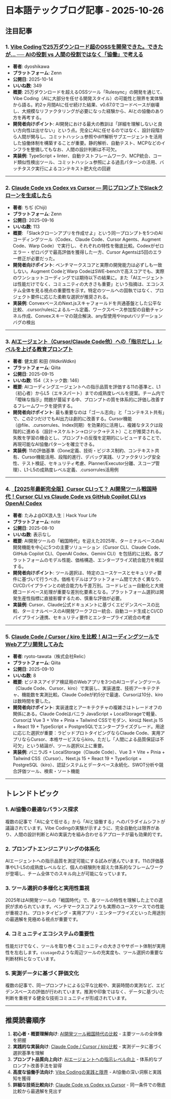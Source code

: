 # 日本語テックブログ記事 - 2025-10-26

## 注目記事

### 1. [Vibe Codingで25万ダウンロード超のOSSを開発できた。できたが… ── AIの役割 vs 人間の役割ではなく「協働」で考える](https://zenn.dev/team_zenn/articles/claudecode-ai-coding-vs-human-engineer)
- **著者**: dyoshikawa
- **プラットフォーム**: Zenn
- **公開日**: 2025-10-14
- **いいね数**: 349
- **概要**: 25万ダウンロードを超えるOSSツール「Rulesync」の開発を通じて、Vibe Coding（AIに大部分を任せる開発スタイル）の可能性と限界を実体験から語る。約2ヶ月間AIに任せ続けた結果、v0.67.0でコードベースが崩壊し、大規模なリファクタリングが必要になった経験から、AIとの協働のあり方を再考する。
- **開発者向けポイント**: AI開発における最大の教訓は「詳細を理解しないと良い方向性は出せない」という点。完全にAIに任せるのではなく、設計段階から人間が関与し、コミットハッシュ参照やdiff解析サブエージェントを活用した協働体制を構築することが重要。静的解析、自動テスト、MCPなどのインフラを整備してもなお、人間の設計判断は不可欠。
- **実装例**: TypeScript + linter、自動テストフレームワーク、MCP統合、コード類似性検出ツール、コミットハッシュ参照による過去パターンの活用、バッチタスク実行によるコンテキスト肥大化の回避

---

### 2. [Claude Code vs Codex vs Cursor ― 同じプロンプトでSlackクローンを生成したら](https://zenn.dev/chiji/articles/9412e21dfce923)
- **著者**: ちぢ (Chiji)
- **プラットフォーム**: Zenn
- **公開日**: 2025-09-16
- **いいね数**: 113
- **概要**: 「Slackクローンアプリを作成せよ」という同一プロンプトを5つのAIコーディングツール（Codex、Claude Code、Cursor Agents、Augment Code、Warp Code）で実行し、それぞれの特性を徹底比較。Codexがゼロエラー・ゼロバグで最高評価を獲得した一方、Cursor Agentsは5回のエラー修正が必要だった。
- **開発者向けポイント**: ベンチマークスコアと実際の開発能力は必ずしも一致しない。Augment CodeとWarp CodeはSWE-benchで高スコアでも、実際のワンショットコーディングでは期待以下の結果に。また「AIエージェントは性能だけでなく、コミュニティの大きさも重要」という指摘は、エコシステム全体を見る視点の重要性を示す。特定のツールへの固執ではなく、プロジェクト要件に応じた柔軟な選択が推奨される。
- **実装例**: ConvexベースのNext.jsスキャフォールドを共通基盤とした公平な比較、.cursor/rulesによるルール定義、ワークスペース参加型の自動チャンネル作成、Convexスキーマの競合解決、any型使用やinputバリデーションバグの検出

---

### 3. [AIエージェント（Cursor/Claude Code他）への「指示だし」レベルを上げる教育プロンプト](https://qiita.com/WdknWdkn/items/762e9020c9f4e84e3c51)
- **著者**: 健太郎 和田 (WdknWdkn)
- **プラットフォーム**: Qiita
- **公開日**: 2025-09-15
- **いいね数**: 154（ストック数: 146）
- **概要**: AIコーディングエージェントへの指示品質を評価する11の基準と、L1（初心者）からL5（エキスパート）までの成熟度レベルを提案。チーム内で「曖昧な指示」問題が蔓延する中、プロンプトの質を体系的に評価し改善するフレームワークを提供する。
- **開発者向けポイント**: 最も重要なのは「ゴール志向」と「コンテキスト共有」で、この2つだけでもAI出力は劇的に改善する。Cursor機能（@file、.cursorrules、Index同期）を効果的に活用し、複雑なタスクは段階的に進める（設計→スケルトン→ロジック→テスト）ことが推奨される。失敗を学習の機会とし、プロンプトの反復を定期的にレビューすることで、再現可能なAI協働パターンを確立できる。
- **実装例**: 11の評価基準（Done定義、技術・ビジネス制約、コンテキスト共有、Cursor機能活用、段階的進行、デバッグ実践、リファクタリング安全性、テスト検証、セキュリティ考慮、Planner/Executor分離、スコープ管理）、L1-L5の成熟度レベル定義、.cursorrules活用例

---

### 4. [【2025年最新完全版】Cursor CLIって？ AI開発ツール戦国時代！Cursor CLI vs Claude Code vs GitHub Copilot CLI vs OpenAI Codex](https://note.com/aimasterroad/n/n1337776f259c)
- **著者**: たみよ@DX浪人生｜Hack Your Life
- **プラットフォーム**: note
- **公開日**: 2025-08-10
- **いいね数**: 表示なし
- **概要**: AI開発ツールの「戦国時代」を迎えた2025年、ターミナルベースのAI開発機能を中心に5つの主要ソリューション（Cursor CLI、Claude Code、GitHub Copilot CLI、OpenAI Codex、Gemini CLI）を包括的に比較。各プラットフォームのモデル性能、価格構造、エンタープライズ統合能力を検証する。
- **開発者向けポイント**: ツール選択は、特定のユースケースとセキュリティ要件に基づいて行うべき。価格モデルはプラットフォーム間で大きく異なり、CI/CDパイプラインとの統合能力も千差万別。コードレビュー自動化と大規模コードベース処理が重要な差別化要素となる。プラットフォーム選択は開発生産性指標に直接影響するため、慎重な評価が必要。
- **実装例**: Cursor、Claude公式ドキュメントに基づくエビデンスベースの比較、ターミナルベースのAI開発ワークフロー統合、自動コード生成とCI/CDパイプライン連携、セキュリティ要件とエンタープライズ統合の考慮

---

### 5. [Claude Code / Cursor / kiro を比較！AIコーディングツールでWebアプリ開発してみた](https://qiita.com/ryoto-tawata/items/f6e9e8a501eaf5c40828)
- **著者**: ryoto-tawata（株式会社Relic）
- **プラットフォーム**: Qiita
- **公開日**: 2025-09-10
- **いいね数**: 8
- **概要**: ビジネスアイデア検証用のWebアプリを3つのAIコーディングツール（Claude Code、Cursor、kiro）で実装し、実装速度、技術アーキテクチャ、機能数を実測比較。Claude Codeが約5分で最速、Cursorは10分、kiroは数時間を要した。
- **開発者向けポイント**: 実装速度とアーキテクチャの複雑さはトレードオフの関係にある。Claude Codeはバニラ JavaScript + LocalStorageで軽量、Cursorは Vue 3 + Vite + Pinia + Tailwind CSSでモダン、kiroは Next.js 15 + React 19 + TypeScript + PostgreSQLでエンタープライズグレード。用途に応じた選択が重要：ラピッドプロトタイピングならClaude Code、実用アプリならCursor、本格サービスならkiro。ただし「人間による品質保証は不可欠」という結論が、ツール選択以上に重要。
- **実装例**: バニラJS + LocalStorage（Claude Code）、Vue 3 + Vite + Pinia + Tailwind CSS（Cursor）、Next.js 15 + React 19 + TypeScript + PostgreSQL（kiro）、認証システムとデータベース永続化、SWOT分析や競合評価ツール、検索・ソート機能

---

## トレンドトピック

### 1. **AI協働の最適なバランス探求**
複数の記事で「AIに全て任せる」から「AIと協働する」へのパラダイムシフトが議論されています。Vibe Codingの実験が示すように、完全自動化は限界があり、人間の設計判断とAIの実装力を組み合わせるアプローチが最も効果的です。

### 2. **プロンプトエンジニアリングの体系化**
AIエージェントへの指示品質を測定可能にする試みが進んでいます。11の評価基準やL1-L5の成熟度レベルなど、個人の経験則を超えた体系的なフレームワークが登場し、チーム全体でのスキル向上が可能になっています。

### 3. **ツール選択の多様化と実用性重視**
2025年はAI開発ツールの「戦国時代」で、各ツールの特性を理解した上での選択が求められています。ベンチマークスコアよりも実際のユースケースでの性能が重視され、プロトタイピング・実用アプリ・エンタープライズといった用途別の最適解を見極める視点が重要です。

### 4. **コミュニティエコシステムの重要性**
性能だけでなく、ツールを取り巻くコミュニティの大きさやサポート体制が実用性を左右します。`ccusage`のような周辺ツールの充実度も、ツール選択の重要な判断材料となっています。

### 5. **実測データに基づく評価文化**
複数の記事で、同一プロンプトによる公平な比較や、実装時間の実測など、エビデンスベースの評価が行われています。推測や印象ではなく、データに基づいた判断を重視する健全な技術コミュニティが形成されています。

---

## 推奨読書順序

1. **初心者・概要理解向け**: [AI開発ツール戦国時代の比較](https://note.com/aimasterroad/n/n1337776f259c) - 主要ツールの全体像を把握
2. **実践的な実装向け**: [Claude Code / Cursor / kiro比較](https://qiita.com/ryoto-tawata/items/f6e9e8a501eaf5c40828) - 実測データに基づく選択基準を理解
3. **プロンプト品質向上向け**: [AIエージェントへの指示レベル向上](https://qiita.com/WdknWdkn/items/762e9020c9f4e84e3c51) - 体系的なプロンプト改善手法を習得
4. **高度な協働手法向け**: [Vibe Codingの実践と限界](https://zenn.dev/team_zenn/articles/claudecode-ai-coding-vs-human-engineer) - AI協働の深い洞察と実践知を獲得
5. **詳細な技術比較向け**: [Claude Code vs Codex vs Cursor](https://zenn.dev/chiji/articles/9412e21dfce923) - 同一条件での徹底比較から最適解を見出す

